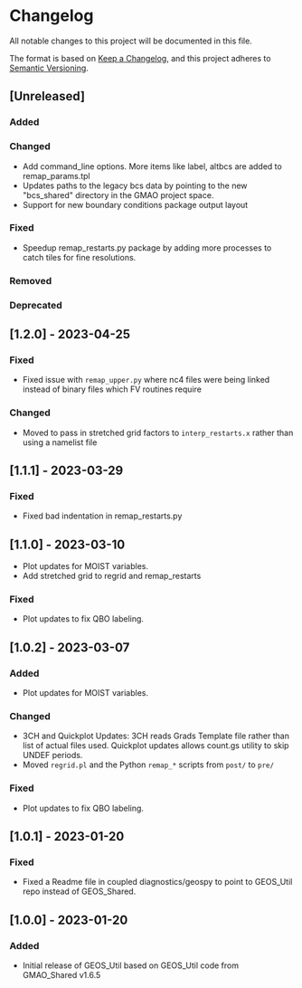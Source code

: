 # Changelog

All notable changes to this project will be documented in this file.

The format is based on [Keep a Changelog](https://keepachangelog.com/en/1.0.0/),
and this project adheres to [Semantic Versioning](https://semver.org/spec/v2.0.0.html).

## [Unreleased]

### Added

### Changed

- Add command_line options. More items like label, altbcs are added to remap_params.tpl
- Updates paths to the legacy bcs data by pointing to the new "bcs_shared" directory in the GMAO project space.
- Support for new boundary conditions package output layout

### Fixed

- Speedup remap_restarts.py package by adding more processes to catch tiles for fine resolutions.

### Removed

### Deprecated

## [1.2.0] - 2023-04-25

### Fixed

- Fixed issue with `remap_upper.py` where nc4 files were being linked instead of binary files which FV routines require

### Changed

- Moved to pass in stretched grid factors to `interp_restarts.x` rather than using a namelist file

## [1.1.1] - 2023-03-29

### Fixed

- Fixed bad indentation in remap_restarts.py

## [1.1.0] - 2023-03-10

- Plot updates for MOIST variables.
- Add stretched grid to regrid and remap_restarts

### Fixed

- Plot updates to fix QBO labeling.

## [1.0.2] - 2023-03-07

### Added

- Plot updates for MOIST variables.

### Changed

- 3CH and Quickplot Updates: 3CH reads Grads Template file rather than list of actual files used. Quickplot updates allows count.gs utility to skip UNDEF periods.
- Moved `regrid.pl` and the Python `remap_*` scripts from `post/` to `pre/`

### Fixed

- Plot updates to fix QBO labeling.

## [1.0.1] - 2023-01-20

### Fixed

- Fixed a Readme file in coupled diagnostics/geospy to point to GEOS_Util repo instead of GEOS_Shared.

## [1.0.0] - 2023-01-20

### Added

- Initial release of GEOS_Util based on GEOS_Util code from GMAO_Shared v1.6.5
